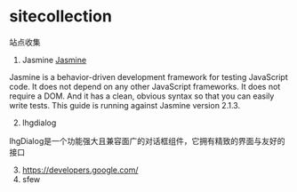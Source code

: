 sitecollection
==============

站点收集

1. Jasmine    [Jasmine](http://jasmine.github.io/)

  Jasmine is a behavior-driven development framework for testing JavaScript code. It does not depend on any other JavaScript frameworks. It does not require a DOM. And it has a clean, obvious syntax so that you can easily write tests. This guide is running against Jasmine version 2.1.3.

2. lhgdialog    

  lhgDialog是一个功能强大且兼容面广的对话框组件，它拥有精致的界面与友好的接口
  
3. https://developers.google.com/
4. sfew

